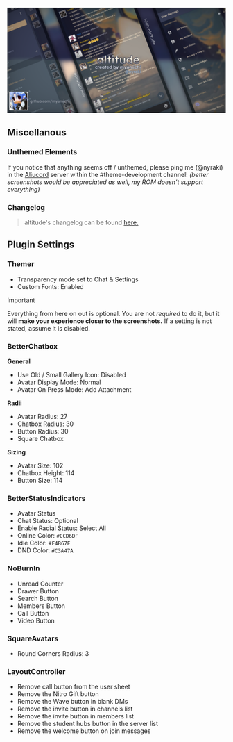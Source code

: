 ![Header](previews/Untitled65%20(1).png)


## Miscellanous
### Unthemed Elements
If you notice that anything seems off / unthemed, please ping me (@nyraki) in the [Aliucord](https://discord.gg/EsNDvBaHVU) server within the #theme-development channel!
_(better screenshots would be appreciated as well, my ROM doesn't support everything)_

### Changelog
> altitude's changelog can be found [here.](https://github.com/myumichi/altitude/blob/main/CHANGELOG.md)

## Plugin Settings
### Themer
- Transparency mode set to Chat & Settings
- Custom Fonts: Enabled

> [!Important]
> Everything from here on out is optional. You are not _required_ to do it, but it will __make your experience closer to the screenshots.__ If a setting is not stated, assume it is disabled.

### BetterChatbox
**General**
- Use Old / Small Gallery Icon: Disabled
- Avatar Display Mode: Normal
- Avatar On Press Mode: Add Attachment
  
**Radii**
- Avatar Radius: 27
- Chatbox Radius: 30
- Button Radius: 30
- Square Chatbox

**Sizing**
- Avatar Size: 102
- Chatbox Height: 114
- Button Size: 114

### BetterStatusIndicators
- Avatar Status
- Chat Status: Optional
- Enable Radial Status: Select All
- Online Color: `#CCD6DF`
- Idle Color: `#F4B67E`
- DND Color: `#C3A47A`

### NoBurnIn
- Unread Counter
- Drawer Button
- Search Button
- Members Button
- Call Button
- Video Button

### SquareAvatars
- Round Corners Radius: 3

### LayoutController
- Remove call button from the user sheet
- Remove the Nitro Gift button
- Remove the Wave button in blank DMs
- Remove the invite button in channels list
- Remove the invite button in members list
- Remove the student hubs button in the server list
- Remove the welcome button on join messages
